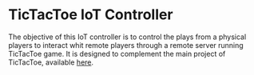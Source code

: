 # TicTacToe IoT Controller

The objective of this IoT controller is to control the plays from a physical players to interact whit remote players through a remote server running TicTacToe game. It is designed to complement the main project of TicTacToe, available [here](https://github.com/JPeiroteu/tic-tac-toe).